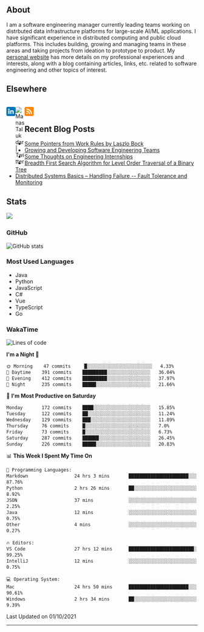 ## About

I am a software engineering manager currently leading teams working on distrbuted data infrastructure platforms for large-scale AI/ML applications. I have significant experience in distributed computing and public cloud platforms. This includes building, growing and managing teams in these areas and taking projects from ideation to prototype to product. My [personal website](https://manastalukdar.github.io/) has more details on my professional experiences and interests, along with a blog containing articles, links, etc. related to software engineering and other topics of interest.

## Elsewhere

</br>

<a href="https://www.linkedin.com/in/manastalukdar" target="_blank">
  <img align="left" alt="Manas Talukdar | Linkedin" width="24px" src="https://raw.githubusercontent.com/edent/SuperTinyIcons/master/images/svg/linkedin.svg" />
</a>
<a href="https://www.twitter.com/manastalukdar" target="_blank">
  <img align="left" alt="Manas Talukdar | Twitter" width="24px" src="https://github.com/TheDudeThatCode/TheDudeThatCode/blob/master/Assets/Twitter.svg" />
</a>
<a href="https://manastalukdar.github.io/" target="_blank">
  <img align="left" alt="Manas Talukdar | Website" width="24px" src="https://github.com/edent/SuperTinyIcons/blob/master/images/svg/rss.svg" />
</a>

</br>

## Recent Blog Posts

<!-- BLOG:START -->
- [Some Pointers from Work Rules by Laszlo Bock](https://manastalukdar.github.io/blog/2020/01/25/work-rules-laszlo-bock-pointers/)
- [Growing and Developing Software Engineering Teams](https://manastalukdar.github.io/blog/2019/09/19/growing-developing-software-engineering-teams/)
- [Some Thoughts on Engineering Internships](https://manastalukdar.github.io/blog/2019/09/04/some-thoughts-on-engineering-internships/)
- [Breadth First Search Algorithm for Level Order Traversal of a Binary Tree](https://manastalukdar.github.io/blog/2019/08/29/breadth-first-search-binary-tree-level-order-traversal/)
- [Distributed Systems Basics – Handling Failure -- Fault Tolerance and Monitoring](https://manastalukdar.github.io/blog/2019/08/19/katemats-distributed-systems-fault-tolerance-monitoring/)
<!-- BLOG:END -->

## Stats

![](https://komarev.com/ghpvc/?username=manastalukdar)

### GitHub

![GitHub stats](https://github-readme-stats.vercel.app/api?username=manastalukdar&show_icons=true&hide_border=true&hide_rank=true&hide_title=true&icon_color=79ff97&text_color=cecac3&bg_color=4d4b4b)

### Most Used Languages

- Java
- Python
- JavaScript
- C#
- Vue
- TypeScript
- Go

<!--
![Top Langs](https://github-readme-stats.vercel.app/api/top-langs/?username=manastalukdar&layout=compact&hide_border=true&hide_title=true&icon_color=79ff97&text_color=cecac3&bg_color=4d4b4b)
-->

### WakaTime

<!--START_SECTION:waka-->
![Lines of code](https://img.shields.io/badge/From%20Hello%20World%20I%27ve%20Written-71398%20lines%20of%20code-blue)

**I'm a Night 🦉** 

```text
🌞 Morning    47 commits     █░░░░░░░░░░░░░░░░░░░░░░░░   4.33% 
🌆 Daytime    391 commits    █████████░░░░░░░░░░░░░░░░   36.04% 
🌃 Evening    412 commits    █████████░░░░░░░░░░░░░░░░   37.97% 
🌙 Night      235 commits    █████░░░░░░░░░░░░░░░░░░░░   21.66%

```
📅 **I'm Most Productive on Saturday** 

```text
Monday       172 commits    ████░░░░░░░░░░░░░░░░░░░░░   15.85% 
Tuesday      122 commits    ██░░░░░░░░░░░░░░░░░░░░░░░   11.24% 
Wednesday    129 commits    ███░░░░░░░░░░░░░░░░░░░░░░   11.89% 
Thursday     76 commits     █░░░░░░░░░░░░░░░░░░░░░░░░   7.0% 
Friday       73 commits     █░░░░░░░░░░░░░░░░░░░░░░░░   6.73% 
Saturday     287 commits    ██████░░░░░░░░░░░░░░░░░░░   26.45% 
Sunday       226 commits    █████░░░░░░░░░░░░░░░░░░░░   20.83%

```


📊 **This Week I Spent My Time On** 

```text
💬 Programming Languages: 
Markdown                 24 hrs 3 mins       ██████████████████████░░░   87.76% 
Python                   2 hrs 26 mins       ██░░░░░░░░░░░░░░░░░░░░░░░   8.92% 
JSON                     37 mins             ░░░░░░░░░░░░░░░░░░░░░░░░░   2.25% 
Java                     12 mins             ░░░░░░░░░░░░░░░░░░░░░░░░░   0.75% 
Other                    4 mins              ░░░░░░░░░░░░░░░░░░░░░░░░░   0.27%

🔥 Editors: 
VS Code                  27 hrs 12 mins      ████████████████████████░   99.25% 
IntelliJ                 12 mins             ░░░░░░░░░░░░░░░░░░░░░░░░░   0.75%

💻 Operating System: 
Mac                      24 hrs 50 mins      ██████████████████████░░░   90.61% 
Windows                  2 hrs 34 mins       ██░░░░░░░░░░░░░░░░░░░░░░░   9.39%

```


 Last Updated on 01/10/2021
<!--END_SECTION:waka-->

---

<!--

**manastalukdar/manastalukdar** is a ✨ _special_ ✨ repository because its `README.md` (this file) appears on your GitHub profile.

Here are some ideas to get you started:

- 🔭 I’m currently working on ...
- 🌱 I’m currently learning ...
- 👯 I’m looking to collaborate on ...
- 🤔 I’m looking for help with ...
- 💬 Ask me about ...
- 📫 How to reach me: ...
- 😄 Pronouns: ...
- ⚡ Fun fact: ...
-->
